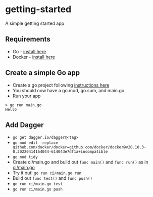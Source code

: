 # getting-started

A simple getting started app

## Requirements

- Go - [install here](https://go.dev/doc/install)
- Docker - [install here](https://docs.docker.com/engine/install/)

## Create a simple Go app

- Create a go project following [instructions here](https://go.dev/doc/code#Command)
- You should now have a go.mod, go.sum, and main.go
- Run your app

```
> go run main.go
Hello
```

## Add Dagger

- `go get dagger.io/dagger@<tag>`
- `go mod edit -replace github.com/docker/docker=github.com/docker/docker@v20.10.3-0.20220414164044-61404de7df1a+incompatible`
- `go mod tidy`
- Create ci/main.go and build out `func main()` and `func run()` as in [ci/main.go](ci/main.go)
- Try it out! `go run ci/main.go run`
- Build out `func test()` and `func push()`
- `go run ci/main.go test`
- `go run ci/main.go push`
